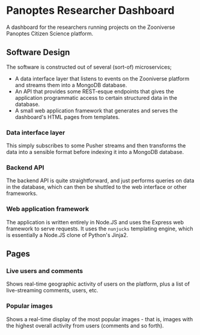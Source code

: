 # Panoptes Researcher Dashboard

A dashboard for the researchers running projects on the Zooniverse Panoptes
Citizen Science platform.

## Software Design

The software is constructed out of several (sort-of) microservices;

* A data interface layer that listens to events on the Zooniverse platform and
  streams them into a MongoDB database.
* An API that provides some REST-esque endpoints that gives the application
  programmatic access to certain structured data in the database.
* A small web application framework that generates and serves the dashboard's
  HTML pages from templates.

### Data interface layer

This simply subscribes to some Pusher streams and then transforms the data into
a sensible format before indexing it into a MongoDB database.

### Backend API

The backend API is quite straightforward, and just performs queries on data in
the database, which can then be shuttled to the web interface or other
frameworks.

### Web application framework

The application is written entirely in Node.JS and uses the Express web
framework to serve requests. It uses the `nunjucks` templating engine, which is
essentially a Node.JS clone of Python's Jinja2.

## Pages

### Live users and comments

Shows real-time geographic activity of users on the platform, plus a list of
live-streaming comments, users, etc.

### Popular images

Shows a real-time display of the most popular images - that is, images with the
highest overall activity from users (comments and so forth).
